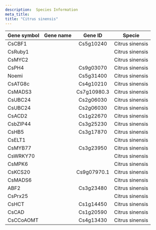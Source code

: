```yaml
---
description:  Species Information
meta_title:
title: "Citrus sinensis"
---
```

|Gene symbol |  Gene name | Gene ID | Specie |
|:-------|:------:|:----:|:----:|
| CsCBF1 |  | Cs5g10240 | Citrus sinensis |
| CsRuby1 |  |  | Citrus sinensis |
| CsMYC2 |  |  | Citrus sinensis |
| CsPH4 |  | Cs9g03070 | Citrus sinensis |
| Noemi |  | Cs5g31400 | Citrus sinensis |
| CsATG8c |  | Cs4g10210 | Citrus sinensis |
| CsMADS3 |  | Cs7g10980.3 | Citrus sinensis |
| CsUBC24 |  | Cs2g06030 | Citrus sinensis |
| CsUBC24 |  | Cs2g06030 | Citrus sinensis |
| CsACD2 |  | Cs1g22670 | Citrus sinensis |
| CsbZIP44 |  | Cs3g25230 | Citrus sinensis |
| CsHB5 |  | Cs3g17870 | Citrus sinensis |
| CsELT1 |  |  | Citrus sinensis |
| CsMYB77 |  | Cs3g23950 | Citrus sinensis |
| CsWRKY70 |  |  | Citrus sinensis |
| CsMPK6 |  |  | Citrus sinensis |
| CsKCS20 |  | Cs9g07970.1 | Citrus sinensis |
| CsMADS6 |  |  | Citrus sinensis |
| ABF2 |  | Cs3g23480 | Citrus sinensis |
| CsPrx25 |  |  | Citrus sinensis |
| CsHCT |  | Cs1g14450 | Citrus sinensis |
| CsCAD |  | Cs1g20590 | Citrus sinensis |
| CsCCoAOMT |  | Cs4g13430 | Citrus sinensis |
